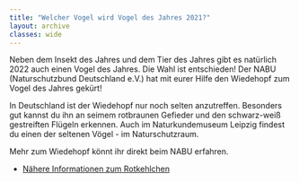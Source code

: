 ```yaml
---
title: "Welcher Vogel wird Vogel des Jahres 2021?"
layout: archive
classes: wide
---
```

Neben dem Insekt des Jahres und dem Tier des Jahres gibt es natürlich 2022 auch einen Vogel des Jahres. Die Wahl ist entschieden! Der NABU (Naturschutzbund Deutschland e.V.) hat mit eurer Hilfe den Wiedehopf zum Vogel des Jahres gekürt!

In Deutschland ist der Wiedehopf nur noch selten anzutreffen. Besonders gut kannst du ihn an seimem rotbraunen Gefieder und den schwarz-weiß gestreiften Flügeln erkennen. Auch im Naturkundemuseum Leipzig findest du einen der seltenen Vögel - im Naturschutzraum.

Mehr zum Wiedehopf könnt ihr direkt beim NABU erfahren.

* [Nähere Informationen zum Rotkehlchen](hhttps://www.nabu.de/tiere-und-pflanzen/aktionen-und-projekte/vogel-des-jahres/wahl-2022/30667.html)
